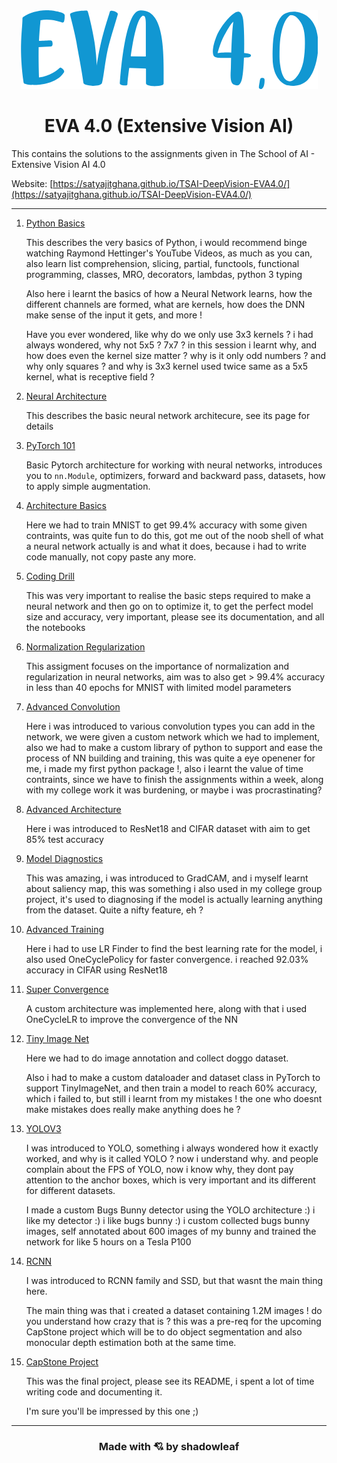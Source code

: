 
<div align="center">
<img src="head.png" >
</div>

<h1 align="center">EVA 4.0 (Extensive Vision AI)</h1>

This contains the solutions to the assignments given in The School of AI - Extensive Vision AI 4.0

Website: [https://satyajitghana.github.io/TSAI-DeepVision-EVA4.0/](https://satyajitghana.github.io/TSAI-DeepVision-EVA4.0/)

---

1. [Python Basics](01_PythonBasics/Assignment.html)

    This describes the very basics of Python, i would recommend binge watching Raymond Hettinger's YouTube Videos, as much as you can, also learn list comprehension, slicing, partial, functools, functional programming, classes, MRO, decorators, lambdas, python 3 typing
    
    Also here i learnt the basics of how a Neural Network learns, how the different channels are formed, what are kernels, how does the DNN make sense of the input it gets, and more !
    
    Have you ever wondered, like why do we only use 3x3 kernels ? i had always wondered, why not 5x5 ? 7x7 ? in this session i learnt why, and how does even the kernel size matter ? why is it only odd numbers ? and why only squares ? and why is 3x3 kernel used twice same as a 5x5 kernel, what is receptive field ?

2. [Neural Architecture](02_NeuralArchitecture/README.md)

    This describes the basic neural network architecure, see its page for details

3. [PyTorch 101](03_PyTorch101/README.md)

    Basic Pytorch architecture for working with neural networks, introduces you to `nn.Module`, optimizers, forward and backward pass, datasets, how to apply simple augmentation.

4. [Architecture Basics](04_ArchitectureBasics/README.md)

    Here we had to train MNIST to get 99.4% accuracy with some given contraints, was quite fun to do this, got me out of the noob shell of what a neural network actually is and what it does, because i had to write code manually, not copy paste any more.

5. [Coding Drill](05_CodingDrill/README.md)

    This was very important to realise the basic steps required to make a neural network and then go on to optimize it, to get the perfect model size and accuracy, very important, please see its documentation, and all the notebooks

6. [Normalization Regularization](06_NormalizationRegularization/index.html)

    This assigment focuses on the importance of normalization and regularization in neural networks, aim was to also get > 99.4% accuracy in less than 40 epochs for MNIST with limited model parameters

7. [Advanced Convolution](07_AdvancedConvolution/README.md)

    Here i was introduced to various convolution types you can add in the network, we were given a custom network which we had to implement, also we had to make a custom library of python to support and ease the process of NN building and training, this was quite a eye openener for me, i made my first python package !, also i learnt the value of time contraints, since we have to finish the assignments within a week, along with my college work it was burdening, or maybe i was procrastinating?

8. [Advanced Architecture](08_AdvancedArchitecture/README.html)

    Here i was introduced to ResNet18 and CIFAR dataset with aim to get 85% test accuracy

9. [Model Diagnostics](09_ModelDiagnostics/README.html)

    This was amazing, i was introduced to GradCAM, and i myself learnt about saliency map, this was something i also used in my college group project, it's used to diagnosing if the model is actually learning anything from the dataset. Quite a nifty feature, eh ?

10. [Advanced Training](10_AdvancedTraining/README.html)

    Here i had to use LR Finder to find the best learning rate for the model, i also used OneCyclePolicy for faster convergence. i reached 92.03% accuracy in CIFAR using ResNet18

11. [Super Convergence](11_SuperConvergence/index.html)

    A custom architecture was implemented here, along with that i used OneCycleLR to improve the convergence of the NN

12. [Tiny Image Net](12_TinyImageNet/index.html)

    Here we had to do image annotation and collect doggo dataset.

    Also i had to make a custom dataloader and dataset class in PyTorch to support TinyImageNet, and then train a model to reach 60% accuracy, which i failed to, but still i learnt from my mistakes ! the one who doesnt make mistakes does really make anything does he ?

13. [YOLOV3](13_YoloV3/index.html)

    I was introduced to YOLO, something i always wondered how it exactly worked, and why is it called YOLO ? now i understand why. and people complain about the FPS of YOLO, now i know why, they dont pay attention to the anchor boxes, which is very important and its different for different datasets.

    I made a custom Bugs Bunny detector using the YOLO architecture :) i like my detector :) i like bugs bunny :) i custom collected bugs bunny images, self annotated about 600 images of my bunny and trained the network for like 5 hours on a Tesla P100

14. [RCNN](14_RCNN/index.html)

    I was introduced to RCNN family and SSD, but that wasnt the main thing here.

    The main thing was that i created a dataset containing 1.2M images ! do you understand how crazy that is ? this was a pre-req for the upcoming CapStone project which will be to do object segmentation and also monocular depth estimation both at the same time.

15. [CapStone Project](15_CapstoneProject/README.md)

    This was the final project, please see its README, i spent a lot of time writing code and documenting it.

    I'm sure you'll be impressed by this one ;)

---
<h3 align="center">Made with 💘 by shadowleaf</h3>
